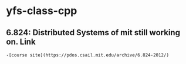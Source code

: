 yfs-class-cpp
===
6.824: Distributed Systems of mit
still working on.
Link
---
    -[course site](https://pdos.csail.mit.edu/archive/6.824-2012/)
